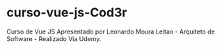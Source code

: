 # curso-vue-js-Cod3r
Curso de Vue JS Apresentado por Leonardo Moura Leitao - Arquiteto de Software - Realizado Via Udemy.

